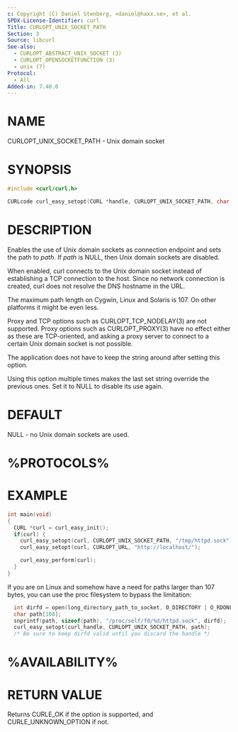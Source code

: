 ```yaml
---
c: Copyright (C) Daniel Stenberg, <daniel@haxx.se>, et al.
SPDX-License-Identifier: curl
Title: CURLOPT_UNIX_SOCKET_PATH
Section: 3
Source: libcurl
See-also:
  - CURLOPT_ABSTRACT_UNIX_SOCKET (3)
  - CURLOPT_OPENSOCKETFUNCTION (3)
  - unix (7)
Protocol:
  - All
Added-in: 7.40.0
---
```


# NAME

CURLOPT_UNIX_SOCKET_PATH - Unix domain socket

# SYNOPSIS

~~~c
#include <curl/curl.h>

CURLcode curl_easy_setopt(CURL *handle, CURLOPT_UNIX_SOCKET_PATH, char *path);
~~~

# DESCRIPTION

Enables the use of Unix domain sockets as connection endpoint and sets the
path to *path*. If *path* is NULL, then Unix domain sockets are
disabled.

When enabled, curl connects to the Unix domain socket instead of establishing
a TCP connection to the host. Since no network connection is created, curl
does not resolve the DNS hostname in the URL.

The maximum path length on Cygwin, Linux and Solaris is 107. On other platforms
it might be even less.

Proxy and TCP options such as CURLOPT_TCP_NODELAY(3) are not supported. Proxy
options such as CURLOPT_PROXY(3) have no effect either as these are
TCP-oriented, and asking a proxy server to connect to a certain Unix domain
socket is not possible.

The application does not have to keep the string around after setting this
option.

Using this option multiple times makes the last set string override the
previous ones. Set it to NULL to disable its use again.

# DEFAULT

NULL - no Unix domain sockets are used.

# %PROTOCOLS%

# EXAMPLE

~~~c
int main(void)
{
  CURL *curl = curl_easy_init();
  if(curl) {
    curl_easy_setopt(curl, CURLOPT_UNIX_SOCKET_PATH, "/tmp/httpd.sock");
    curl_easy_setopt(curl, CURLOPT_URL, "http://localhost/");

    curl_easy_perform(curl);
  }
}
~~~

If you are on Linux and somehow have a need for paths larger than 107 bytes,
you can use the proc filesystem to bypass the limitation:

~~~c
  int dirfd = open(long_directory_path_to_socket, O_DIRECTORY | O_RDONLY);
  char path[108];
  snprintf(path, sizeof(path), "/proc/self/fd/%d/httpd.sock", dirfd);
  curl_easy_setopt(curl_handle, CURLOPT_UNIX_SOCKET_PATH, path);
  /* Be sure to keep dirfd valid until you discard the handle */
~~~

# %AVAILABILITY%

# RETURN VALUE

Returns CURLE_OK if the option is supported, and CURLE_UNKNOWN_OPTION if not.
